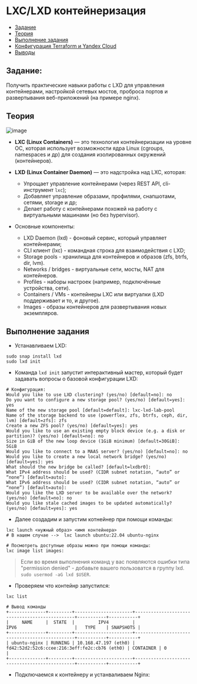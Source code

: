 # LXC/LXD контейнеризация 

- [Задание](#задание)
- [Теория](#теория)
- [Выполнение задания](#выполнение-задания)
- [Конфигурация Terraform и Yandex Cloud](#конфигурация-terraform-и-yandex-cloud)
- [Выводы](#выводы)

## Задание: 

Получить практические навыки работы с LXD для управления контейнерами, настройкой сетевых мостов, проброса портов и развертывания веб-приложений (на примере nginx).

## Теория

![image](https://github.com/user-attachments/assets/5d135904-86d7-48b4-884b-b7245ecab169)

* **LXC (Linux Containers)** — это технология контейнеризации на уровне ОС, которая использует возможности ядра Linux (cgroups, namespaces и др) для создания изолированных окружений (контейнеров).

* **LXD (Linux Container Daemon)** — это надстройка над LXC, которая:
  * Упрощает управление контейнерами (через REST API, cli-инструмент `lxc`);
  * Добавляет управление образами, профилями, снапшотами, сетями, storage и др;
  * Делает работу с контейнерами похожей на работу с виртуальными машинами (но без hypervisor).

* Основные компоненты:
  * LXD Daemon (lxd) - фоновый сервис, который управляет контейнерами;
  * CLI клиент (lxc) - командная строка для взаимодействия с LXD;
  * Storage pools	- хранилища для контейнеров и образов (zfs, btrfs, dir, lvm).
  * Networks / bridges - виртуальные сети, мосты, NAT для контейнеров.
  * Profiles - наборы настроек (например, подключённые устройства, сети).
  * Containers / VMs - контейнеры LXC или виртуалки (LXD поддерживает и то, и другое).
  * Images - образы контейнеров для развертывания новых экземпляров.

## Выполнение задания

* Устанавливаем LXD:

```
sudo snap install lxd
sudo lxd init
```

* Команда `lxd init` запустит интерактивный мастер, который будет задавать вопросы о базовой конфигурации LXD:

```
# Конфигурация:
Would you like to use LXD clustering? (yes/no) [default=no]: no
Do you want to configure a new storage pool? (yes/no) [default=yes]: yes
Name of the new storage pool [default=default]: lxc-lxd-lab-pool
Name of the storage backend to use (powerflex, zfs, btrfs, ceph, dir, lvm) [default=zfs]: zfs
Create a new ZFS pool? (yes/no) [default=yes]: yes
Would you like to use an existing empty block device (e.g. a disk or partition)? (yes/no) [default=no]: no
Size in GiB of the new loop device (1GiB minimum) [default=30GiB]: 5GiB
Would you like to connect to a MAAS server? (yes/no) [default=no]: no
Would you like to create a new local network bridge? (yes/no) [default=yes]: yes
What should the new bridge be called? [default=lxdbr0]: 
What IPv4 address should be used? (CIDR subnet notation, “auto” or “none”) [default=auto]: 
What IPv6 address should be used? (CIDR subnet notation, “auto” or “none”) [default=auto]: 
Would you like the LXD server to be available over the network? (yes/no) [default=no]: no
Would you like stale cached images to be updated automatically? (yes/no) [default=yes]: yes
```

* Далее создадим и запустим котнейнер при помощи команды:

```
lxc launch <нужный образ> <имя контейнера>
# В нашем случае -->  lxc launch ubuntu:22.04 ubuntu-nginx

# Посмотреть доступные образы можно при помощи команды:
lxc image list images:
```
> Если во время выполнения команд у вас появляются ошибки типа "permission denied" - добавьте вашего пользоватся в группу lxd. `sudo usermod -aG lxd $USER`.

* Проверяем что контейнр запустился:

```
lxc list

# Вывод команды
+--------------+---------+----------------------+-----------------------------------------------+-----------+-----------+
|     NAME     |  STATE  |         IPV4         |                     IPV6                      |   TYPE    | SNAPSHOTS |
+--------------+---------+----------------------+-----------------------------------------------+-----------+-----------+
| ubuntu-nginx | RUNNING | 10.168.47.197 (eth0) | fd42:52d2:52c6:ccee:216:3eff:fe2c:cb76 (eth0) | CONTAINER | 0         |
+--------------+---------+----------------------+-----------------------------------------------+-----------+-----------+
```

* Подключаемся к контейнеру и устанваливаем Nginx:

```
```




